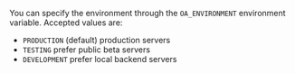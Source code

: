 You can specify the environment through the `OA_ENVIRONMENT` environment variable. Accepted values are:
 - `PRODUCTION` (default) production servers
 - `TESTING` prefer public beta servers
 - `DEVELOPMENT` prefer local backend servers